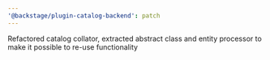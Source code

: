 ```yaml
---
'@backstage/plugin-catalog-backend': patch
---
```


Refactored catalog collator, extracted abstract class and entity processor to make it possible to re-use functionality
